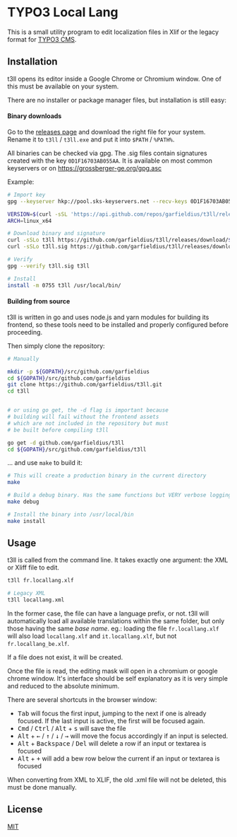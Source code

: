 # TYPO3 Local Lang

This is a small utility program to edit localization files in Xlif or the legacy format for [TYPO3 CMS](https://www.typo3.org/).

## Installation

t3ll opens its editor inside a Google Chrome or Chromium window. One of this must be available on your system.

There are no installer or package manager files, but installation is still easy:

#### Binary downloads

Go to the [releases page](https://github.com/garfieldius/t3ll/releases) and download the right file for your system. Rename it to `t3ll` / `t3ll.exe` and put it into `$PATH` / `%PATH%`.

All binaries can be checked via gpg. The .sig files contain signatures created with the key `0D1F16703AB055AA`. It is available on most common keyservers or on <https://grossberger-ge.org/gpg.asc>

Example:

```bash
# Import key
gpg --keyserver hkp://pool.sks-keyservers.net --recv-keys 0D1F16703AB055AA

VERSION=$(curl -sSL 'https://api.github.com/repos/garfieldius/t3ll/releases/latest' | jq -r '.tag_name')
ARCH=linux_x64

# Download binary and signature
curl -sSLo t3ll https://github.com/garfieldius/t3ll/releases/download/${VERSION}/t3ll_${ARCH}
curl -sSLo t3ll.sig https://github.com/garfieldius/t3ll/releases/download/${VERSION}/t3ll_${ARCH}.sig

# Verify
gpg --verify t3ll.sig t3ll

# Install
install -m 0755 t3ll /usr/local/bin/
```

#### Building from source

t3ll is written in go and uses node.js and yarn modules for building its frontend, so these tools need to be installed and properly configured before proceeding.

Then simply clone the repository:

```bash
# Manually

mkdir -p ${GOPATH}/src/github.com/garfieldius
cd ${GOPATH}/src/github.com/garfieldius
git clone https://github.com/garfieldius/t3ll.git
cd t3ll


# or using go get, the -d flag is important because
# building will fail without the frontend assets
# which are not included in the repository but must
# be built before compiling t3ll

go get -d github.com/garfieldius/t3ll
cd ${GOPATH}/src/github.com/garfieldius/t3ll
```

... and use `make` to build it:

```bash
# This will create a production binary in the current directory
make

# Build a debug binary. Has the same functions but VERY verbose logging to stdout
make debug

# Install the binary into /usr/local/bin
make install
```

## Usage

t3ll is called from the command line. It takes exactly one argument: the XML or Xliff file to edit.

```bash
t3ll fr.locallang.xlf

# Legacy XML
t3ll locallang.xml
```

In the former case, the file can have a language prefix, or not. t3ll will automatically load all available translations within the same folder, but only those having the same *base name*. eg.: loading the file `fr.locallang.xlf` will also load `locallang.xlf` and `it.locallang.xlf`, but not `fr.locallang_be.xlf`.

If a file does not exist, it will be created.

Once the file is read, the editing mask will open in a chromium or google chrome window. It's interface should be self explanatory as it is very simple and reduced to the absolute minimum.

There are several shortcuts in the browser window:

* <kbd>Tab</kbd> will focus the first input, jumping to the next if one is already focused. If the last input is active, the first will be focused again.
* <kbd>Cmd</kbd> / <kbd>Ctrl</kbd> / <kbd>Alt</kbd> + <kbd>s</kbd>  will save the file
* <kbd>Alt</kbd> + <kbd>←</kbd> / <kbd>↑</kbd> / <kbd>↓</kbd> / <kbd>→</kbd> will move the focus accordingly if an input is selected.
* <kbd>Alt</kbd> + <kbd>Backspace</kbd> / <kbd>Del</kbd> will delete a row if an input or textarea is focused
* <kbd>Alt</kbd> + <kbd>+</kbd> will add a bew row below the current if an input or textarea is focused

When converting from XML to XLIF, the old .xml file will not be deleted, this must be done manually.

## License

[MIT](https://opensource.org/licenses/MIT)
